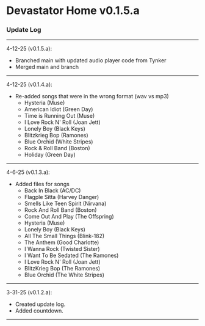 # Devastator Home v0.1.5.a
### <strong>Update Log</strong>
---
4-12-25 (v0.1.5.a):
- Branched main with updated audio player code from Tynker
- Merged main and branch
---
4-12-25 (v0.1.4.a):
- Re-added songs that were in the wrong format (wav vs mp3)
  - Hysteria (Muse)
  - American Idiot (Green Day)
  - Time is Running Out (Muse)
  - I Love Rock N' Roll (Joan Jett)
  - Lonely Boy (Black Keys)
  - Blitzkrieg Bop (Ramones)
  - Blue Orchid (White Stripes)
  - Rock & Roll Band (Boston)
  - Holiday (Green Day)
---
4-6-25 (v0.1.3.a):
- Added files for songs
  - Back In Black (AC/DC)
  - Flagple Sitta (Harvey Danger)
  - Smells Like Teen Spirit (Nirvana)
  - Rock And Roll Band (Boston)
  - Come Out And Play (The Offspring)
  - Hysteria (Muse)
  - Lonely Boy (Black Keys)
  - All The Small Things (Blink-182)
  - The Anthem (Good Charlotte)
  - I Wanna Rock (Twisted Sister)
  - I Want To Be Sedated (The Ramones)
  - I Love Rock N' Roll (Joan Jett)
  - BlitzKrieg Bop (The Ramones)
  - Blue Orchid (The White Stripes)
---
3-31-25 (v0.1.2.a): 
- Created update log.  
- Added countdown.
---
